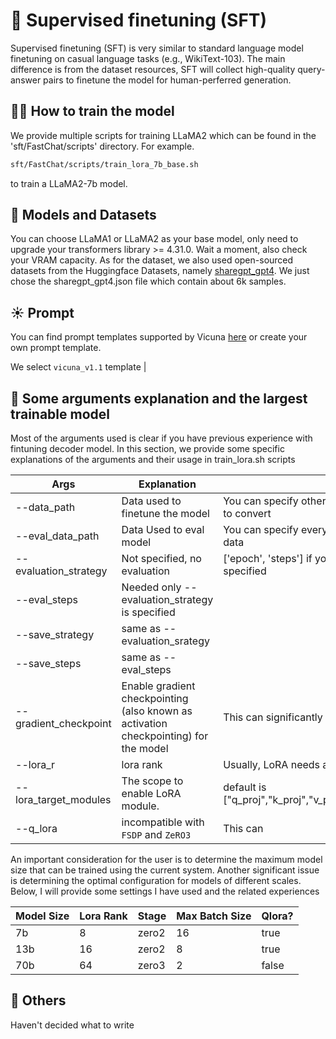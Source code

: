 # 🦙 Supervised finetuning (SFT)
Supervised finetuning (SFT) is very similar to standard language model finetuning on casual language tasks (e.g., WikiText-103). The main difference is from the dataset resources, SFT will collect high-quality query-answer pairs to finetune the model for human-perferred generation.

## 🏃‍♂️ How to train the model
We provide multiple scripts for training LLaMA2 which can be found in the 'sft/FastChat/scripts' directory. For example.

```bash
sft/FastChat/scripts/train_lora_7b_base.sh
 ```

to train a LLaMA2-7b model.


## 🍭 Models and Datasets
You can choose LLaMA1 or LLaMA2 as your base model, only need to upgrade your transformers library >= 4.31.0. Wait a moment, also check your VRAM capacity.
As for the dataset, we also used open-sourced datasets from the Huggingface Datasets, namely [sharegpt_gpt4](https://huggingface.co/datasets/openchat/openchat_sharegpt4_dataset/tree/main). We just chose the sharegpt_gpt4.json file which contain about 6k samples.



## ☀️ Prompt 
You can find prompt templates supported by Vicuna [here](https://github.com/PageIV/FastChat/blob/3c22afa5b28694183f04140903ace486255ff622/fastchat/conversation.py#L335C1-L335C23) or create your own prompt template.

We select `vicuna_v1.1` template
                                                                                                                                                                        |

## 🐰 Some arguments explanation and the largest trainable model
Most of the arguments used is clear if you have previous experience with fintuning decoder model.
 In this section, we provide some specific explanations of the arguments and their usage in train_lora.sh scripts

| Args                                                     | Explanation                                                                              | Note                                                                                                                                                                                       |
|--------------------------------------------------|------------------------------------------------------------------------------------------|-----------------------------------------------------------------------------------------|
| --data_path                                           | Data used to finetune the model                                                          | You can specify other data source. However, the format maybe need to convert                                                                                 |
| --eval_data_path                                      | Data Used to eval model                                                   | You can specify  every epoch or a certain number of steps to use this data|
|--evaluation_strategy                                  | Not specified, no evaluation |['epoch', 'steps'] if you choose 'steps', --eval_steps needs to be specified|
|--eval_steps                                           | Needed only --evaluation_strategy is specified ||
|--save_strategy                                        | same as --evaluation_srategy| |
|--save_steps                                           | same as --eval_steps||
| --gradient_checkpoint                                    | Enable gradient checkpointing (also known as activation checkpointing)   for the model   | This can significantly reduce the training memory cost                                                                                                                                    |
| --lora_r                                               | lora rank                                                    | Usually, LoRA needs a larger learning rate for better convergence                                                                                                                                                                 |
| --lora_target_modules                                   | The scope to enable LoRA module.                                        | default is ["q_proj","k_proj","v_proj","o_proj","down_proj","gate_proj","up_proj"]    |
| --q_lora                                     | incompatible with `FSDP` and `ZeRO3` | This can | Using q_lora can improve LoRa performance

An important consideration for the user is to determine the maximum model size that can be trained using the current system. Another significant issue is determining the optimal configuration for models of different scales. Below, I will provide some settings I have used and the related experiences

|Model Size| Lora Rank | Stage | Max Batch Size | Qlora? |
|----------|-----------|-------|----------------|--------|
| 7b       | 8         | zero2 | 16             | true   |
| 13b      | 16        | zero2 | 8              | true   |
| 70b      | 64        | zero3 | 2              | false  |


## 👀  Others
Haven't decided what to write